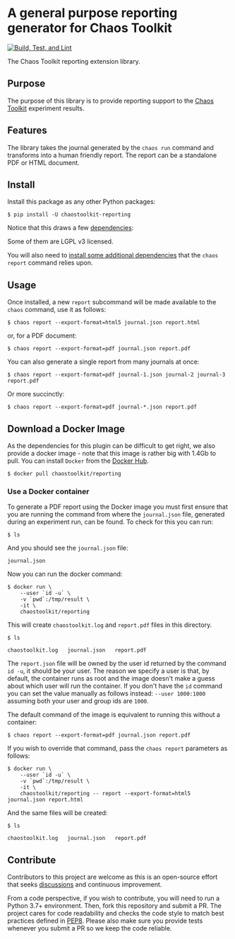 # A general purpose reporting generator for Chaos Toolkit

[![Build, Test, and Lint](https://github.com/chaostoolkit/chaostoolkit-reporting/actions/workflows/build.yaml/badge.svg)](https://github.com/chaostoolkit/chaostoolkit-reporting/actions/workflows/build.yaml)

The Chaos Toolkit reporting extension library.

## Purpose

The purpose of this library is to provide reporting support to the
[Chaos Toolkit][chaostoolkit] experiment results.

[chaostoolkit]: https://chaostoolkit.org

## Features

The library takes the journal generated by the `chaos run` command
and transforms into a human friendly report. The report can be a standalone
PDF or HTML document.

## Install

Install this package as any other Python packages:

```console
$ pip install -U chaostoolkit-reporting
```

Notice that this draws a few [dependencies][deps]:

[deps]: https://github.com/chaostoolkit/chaostoolkit-reporting/blob/master/requirements.txt

Some of them are LGPL v3 licensed.

You will also need to [install some additional dependencies](uni-install.md) that the `chaos report` command relies upon.


## Usage

Once installed, a new `report` subcommand will be made available to the
`chaos` command, use it as follows:

```console
$ chaos report --export-format=html5 journal.json report.html
```

or, for a PDF document:

```console
$ chaos report --export-format=pdf journal.json report.pdf
```

You can also generate a single report from many journals at once:

```console
$ chaos report --export-format=pdf journal-1.json journal-2 journal-3 report.pdf
```

Or more succinctly:

```console
$ chaos report --export-format=pdf journal-*.json report.pdf
```

## Download a Docker Image

As the dependencies for this plugin can be difficult to get right, we also
provide a docker image - note that this image is rather big with 1.4Gb to
pull. You can install `Docker` from the [Docker Hub][dockerhub].

[dockerhub]: https://hub.docker.com/search?q=&type=edition&offering=community

```console
$ docker pull chaostoolkit/reporting
```

### Use a Docker container

To generate a PDF report using the Docker image you must first ensure that you are running the command from where the `journal.json`
file, generated during an experiment run, can be found. To check for this you can run:


```console
$ ls
```

And you should see the `journal.json` file:

```
journal.json
```

Now you can run the docker command:

```console
$ docker run \
    --user `id -u` \
    -v `pwd`:/tmp/result \
    -it \
    chaostoolkit/reporting
```

This will create `chaostoolkit.log` and `report.pdf` files in this directory.

```console
$ ls
```

```
chaostoolkit.log   journal.json   report.pdf
```

The `report.json` file will be owned by the user id returned by the command `id -u`, it should
be your user. The reason we specify a user is that, by default, the container
runs as root and the image doesn't make a guess about which user will run
the container. If you don't have the `id` command you can set the value
manually as follows instead: `--user 1000:1000` assuming both your user and
group ids are `1000`.

The default command of the image is equivalent to running this without a
container:

```console
$ chaos report --export-format=pdf journal.json report.pdf
```

If you wish to override that command, pass the `chaos report` parameters as
follows:

```console
$ docker run \
    --user `id -u` \
    -v `pwd`:/tmp/result \
    -it \
    chaostoolkit/reporting -- report --export-format=html5 journal.json report.html

```

And the same files will be created:

```console
$ ls
```

```
chaostoolkit.log   journal.json   report.pdf
```

## Contribute

Contributors to this project are welcome as this is an open-source effort that
seeks [discussions][join] and continuous improvement.

[join]: https://join.chaostoolkit.org/

From a code perspective, if you wish to contribute, you will need to run a 
Python 3.7+ environment. Then, fork this repository and submit a PR. The
project cares for code readability and checks the code style to match best
practices defined in [PEP8][pep8]. Please also make sure you provide tests
whenever you submit a PR so we keep the code reliable.

[pep8]: https://pycodestyle.readthedocs.io/en/latest/

